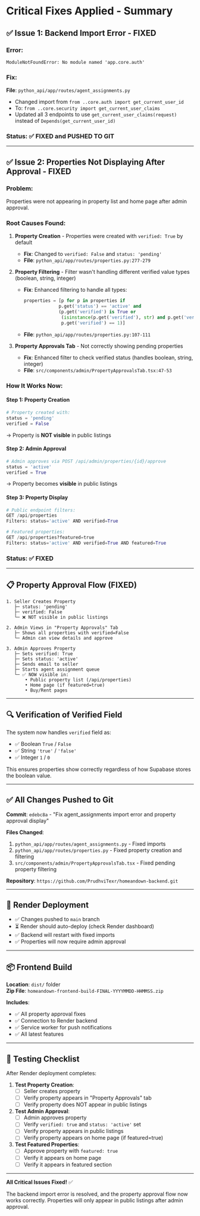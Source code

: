 # Critical Fixes Applied - Summary

## ✅ Issue 1: Backend Import Error - FIXED

### Error:
```
ModuleNotFoundError: No module named 'app.core.auth'
```

### Fix:
**File**: `python_api/app/routes/agent_assignments.py`
- Changed import from `from ..core.auth import get_current_user_id`
- To: `from ..core.security import get_current_user_claims`
- Updated all 3 endpoints to use `get_current_user_claims(request)` instead of `Depends(get_current_user_id)`

### Status: ✅ **FIXED and PUSHED TO GIT**

---

## ✅ Issue 2: Properties Not Displaying After Approval - FIXED

### Problem:
Properties were not appearing in property list and home page after admin approval.

### Root Causes Found:

1. **Property Creation** - Properties were created with `verified: True` by default
   - **Fix**: Changed to `verified: False` and `status: 'pending'`
   - **File**: `python_api/app/routes/properties.py:277-279`

2. **Property Filtering** - Filter wasn't handling different verified value types (boolean, string, integer)
   - **Fix**: Enhanced filtering to handle all types:
     ```python
     properties = [p for p in properties if 
                  p.get('status') == 'active' and 
                  (p.get('verified') is True or 
                   (isinstance(p.get('verified'), str) and p.get('verified').lower() == 'true') or
                   p.get('verified') == 1)]
     ```
   - **File**: `python_api/app/routes/properties.py:107-111`

3. **Property Approvals Tab** - Not correctly showing pending properties
   - **Fix**: Enhanced filter to check verified status (handles boolean, string, integer)
   - **File**: `src/components/admin/PropertyApprovalsTab.tsx:47-53`

### How It Works Now:

#### **Step 1: Property Creation**
```python
# Property created with:
status = 'pending'
verified = False
```
→ Property is **NOT visible** in public listings

#### **Step 2: Admin Approval**
```python
# Admin approves via POST /api/admin/properties/{id}/approve
status = 'active'
verified = True
```
→ Property becomes **visible** in public listings

#### **Step 3: Property Display**
```python
# Public endpoint filters:
GET /api/properties
Filters: status='active' AND verified=True

# Featured properties:
GET /api/properties?featured=true
Filters: status='active' AND verified=True AND featured=True
```

### Status: ✅ **FIXED**

---

## 📋 Property Approval Flow (FIXED)

```
1. Seller Creates Property
   ├─ status: 'pending'
   ├─ verified: False
   └─ ❌ NOT visible in public listings

2. Admin Views in "Property Approvals" Tab
   ├─ Shows all properties with verified=False
   └─ Admin can view details and approve

3. Admin Approves Property
   ├─ Sets verified: True
   ├─ Sets status: 'active'
   ├─ Sends email to seller
   ├─ Starts agent assignment queue
   └─ ✅ NOW visible in:
       • Public property list (/api/properties)
       • Home page (if featured=true)
       • Buy/Rent pages
```

---

## 🔍 Verification of Verified Field

The system now handles `verified` field as:
- ✅ Boolean `True` / `False`
- ✅ String `'true'` / `'false'`
- ✅ Integer `1` / `0`

This ensures properties show correctly regardless of how Supabase stores the boolean value.

---

## ✅ All Changes Pushed to Git

**Commit**: `edebc8a` - "Fix agent_assignments import error and property approval display"

**Files Changed**:
1. `python_api/app/routes/agent_assignments.py` - Fixed imports
2. `python_api/app/routes/properties.py` - Fixed property creation and filtering
3. `src/components/admin/PropertyApprovalsTab.tsx` - Fixed pending property filtering

**Repository**: `https://github.com/PrudhviTexr/homeandown-backend.git`

---

## 🚀 Render Deployment

- ✅ Changes pushed to `main` branch
- ⏳ Render should auto-deploy (check Render dashboard)
- ✅ Backend will restart with fixed imports
- ✅ Properties will now require admin approval

---

## 📦 Frontend Build

**Location**: `dist/` folder  
**Zip File**: `homeandown-frontend-build-FINAL-YYYYMMDD-HHMMSS.zip`

**Includes**:
- ✅ All property approval fixes
- ✅ Connection to Render backend
- ✅ Service worker for push notifications
- ✅ All latest features

---

## 🧪 Testing Checklist

After Render deployment completes:

1. **Test Property Creation**:
   - [ ] Seller creates property
   - [ ] Verify property appears in "Property Approvals" tab
   - [ ] Verify property does NOT appear in public listings

2. **Test Admin Approval**:
   - [ ] Admin approves property
   - [ ] Verify `verified: true` and `status: 'active'` set
   - [ ] Verify property appears in public listings
   - [ ] Verify property appears on home page (if featured=true)

3. **Test Featured Properties**:
   - [ ] Approve property with `featured: true`
   - [ ] Verify it appears on home page
   - [ ] Verify it appears in featured section

---

**All Critical Issues Fixed!** ✅

The backend import error is resolved, and the property approval flow now works correctly. Properties will only appear in public listings after admin approval.
